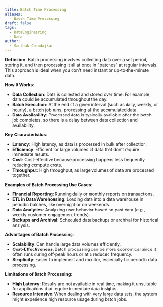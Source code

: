 ```yaml
---
title: Batch Time Processing
aliases:
  - Batch Time Processing
draft: false
tags:
  - DataEngineering
  - Data
author:
  - Sarthak Chandajkar
---
```

**Definition**: Batch processing involves collecting data over a set period, storing it, and then processing it all at once in "batches" at regular intervals. This approach is ideal when you don't need instant or up-to-the-minute data.

**How It Works**:

- **Data Collection**: Data is collected and stored over time. For example, data could be accumulated throughout the day.
- **Batch Execution**: At the end of a given interval (such as daily, weekly, or hourly), a batch job runs, processing all the accumulated data.
- **Data Availability**: Processed data is typically available after the batch job completes, so there is a delay between data collection and availability.

**Key Characteristics**:

- **Latency**: High latency, as data is processed in bulk after collection.
- **Efficiency**: Efficient for large volumes of data that don’t require immediate results.
- **Cost**: Cost-effective because processing happens less frequently, reducing compute costs.
- **Throughput**: High throughput, as large volumes of data are processed together.

**Examples of Batch Processing Use Cases**:

- **Financial Reporting**: Running daily or monthly reports on transactions.
- **ETL in Data Warehousing**: Loading data into a data warehouse in periodic batches, like overnight or on weekends.
- **Data Analytics**: Analyzing user behavior based on past data (e.g., weekly customer engagement trends).
- **Backups and Archival**: Scheduled data backups or archival for historical analysis.

**Advantages of Batch Processing**:

- **Scalability**: Can handle large data volumes efficiently.
- **Cost-Effectiveness**: Batch processing can be more economical since it often runs during off-peak hours or at a reduced frequency.
- **Simplicity**: Easier to implement and monitor, especially for periodic data processing.

**Limitations of Batch Processing**:

- **High Latency**: Results are not available in real time, making it unsuitable for applications that require immediate data insights.
- **Resource Intensive**: When dealing with very large data sets, the system might experience high resource usage during batch jobs. 

